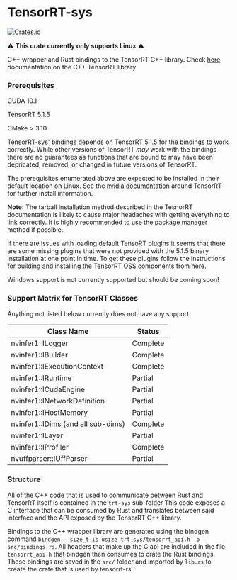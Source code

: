 # TensorRT-sys
![Crates.io](https://img.shields.io/crates/v/tensorrt-sys)

:warning: __This crate currently only supports Linux__ :warning:

C++ wrapper and Rust bindings to the TensorRT C++ library. Check 
[here](https://docs.nvidia.com/deeplearning/tensorrt/archives/tensorrt-515/tensorrt-api/c_api/classnvinfer1_1_1_i_builder.html) 
documentation on the C++ TensorRT library 

### Prerequisites
CUDA 10.1

TensorRT 5.1.5

CMake > 3.10



TensorRT-sys' bindings depends on TensorRT 5.1.5 for the bindings to work correctly. While other versions of
TensorRT *may* work with the bindings there are no guarantees as functions that are bound to may have been depricated, 
removed, or changed in future versions of TensorRT.

The prerequisites enumerated above are expected to be installed in their default location on Linux. See the [nvidia
documentation](https://docs.nvidia.com/deeplearning/tensorrt/install-guide/index.html#installing) around TensorRT for 
further install information.

__Note:__ The tarball installation method described in the TesnorRT documentation is likely to cause major headaches with
getting everything to link correctly. It is highly recommended to use the package manager method if possible. 

If there are issues with loading default TensoRT plugins it seems that there are some missing plugins that were not
provided with the 5.1.5 binary installation at one point in time. To get these plugins follow the instructions for building
and installing the TensorRT OSS components from [here](https://github.com/NVIDIA/TensorRT).

Windows support is not currently supported but should be coming soon!

### Support Matrix for TensorRT Classes
Anything not listed below currently does not have any support.

| Class Name| Status|
|------------------| ---|
| nvinfer1::ILogger| Complete|
|nvinfer1::IBuilder| Complete |
|nvinfer1::IExecutionContext| Complete |
|nvinfer1::IRuntime| Partial|
|nvinfer1::ICudaEngine| Partial|
|nvinfer1::INetworkDefinition| Partial|
|nvinfer1::IHostMemory| Partial|
|nvinfer1::IDims (and all sub-dims)| Complete|
|nvinfer1::ILayer | Partial |
|nvinfer1::IProfiler | Complete |
|nvuffparser::IUffParser| Partial|





### Structure
All of the C++ code that is used to communicate between Rust and TensorRT itself is contained in the `trt-sys` sub-folder
This code exposes a C interface that can be consumed by Rust and translates between said interface and the API exposed by
the TensorRT C++ library. 

Bindings to the C++ wrapper library are generated using the bindgen command 
`bindgen --size_t-is-usize trt-sys/tensorrt_api.h -o src/bindings.rs`. All headers that make up the C api are included in
the file `tensorrt_api.h` that bindgen then consumes to crate the Rust bindings. These bindings are saved in the `src/`
folder and imported by `lib.rs` to create the crate that is used by tensorrt-rs.
